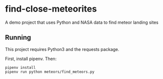 # find-close-meteorites
A demo project that uses Python and NASA data to find meteor landing sites

## Running
This project requires Python3 and the requests package.

First, install pipenv.  Then:

```
pipenv install
pipenv run python meteors/find_meteors.py
```
